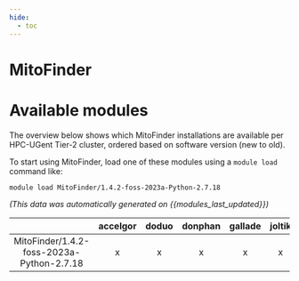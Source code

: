 ```yaml
---
hide:
  - toc
---
```


MitoFinder
==========

# Available modules


The overview below shows which MitoFinder installations are available per HPC-UGent Tier-2 cluster, ordered based on software version (new to old).

To start using MitoFinder, load one of these modules using a `module load` command like:

```shell
module load MitoFinder/1.4.2-foss-2023a-Python-2.7.18
```

*(This data was automatically generated on {{modules_last_updated}})*  

| |accelgor|doduo|donphan|gallade|joltik|shinx|skitty|
| :---: | :---: | :---: | :---: | :---: | :---: | :---: | :---: |
|MitoFinder/1.4.2-foss-2023a-Python-2.7.18|x|x|x|x|x|x|x|

